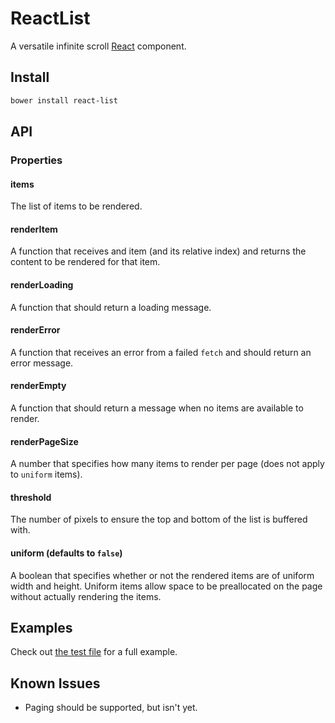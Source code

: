 # ReactList

A versatile infinite scroll [React] component.

## Install

```bash
bower install react-list
```

## API

### Properties

#### items

The list of items to be rendered.

#### renderItem

A function that receives and item (and its relative index) and returns the content to be rendered for that item.

#### renderLoading

A function that should return a loading message.

#### renderError

A function that receives an error from a failed `fetch` and should return an
error message.

#### renderEmpty

A function that should return a message when no items are available to render.

#### renderPageSize

A number that specifies how many items to render per page (does not apply to
`uniform` items).

#### threshold

The number of pixels to ensure the top and bottom of the list is buffered with.

#### uniform (defaults to `false`)

A boolean that specifies whether or not the rendered items are of uniform width
and height. Uniform items allow space to be preallocated on the page without actually rendering the items.


## Examples

Check out [the test file](https://orgsync.github.io/react-list/test.html) for a
full example.

## Known Issues

- Paging should be supported, but isn't yet.

[React]: https://github.com/facebook/react
